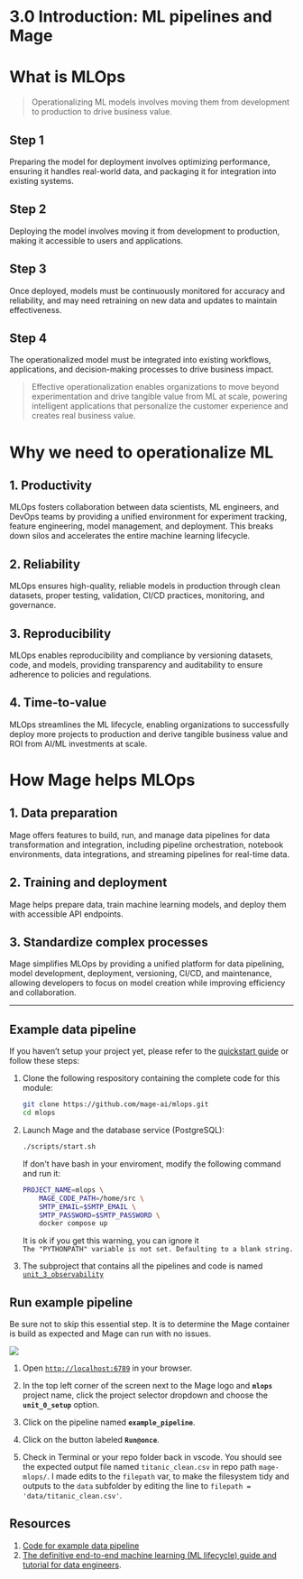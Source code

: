 # 3.0 Introduction: ML pipelines and Mage

# What is MLOps

> Operationalizing ML models involves moving them from development to production to drive business value.

## Step 1

Preparing the model for deployment involves optimizing performance, ensuring it handles real-world data, and packaging it for integration into existing systems.


## Step 2

Deploying the model involves moving it from development to production, making it accessible to users and applications.


## Step 3

Once deployed, models must be continuously monitored for accuracy and reliability, and may need retraining on new data and updates to maintain effectiveness.


## Step 4

The operationalized model must be integrated into existing workflows, applications, and decision-making processes to drive business impact.



> Effective operationalization enables organizations to move beyond experimentation and drive tangible value from ML at scale, powering intelligent applications that personalize the customer experience and creates real business value.


# Why we need to operationalize ML

## 1. Productivity

MLOps fosters collaboration between data scientists, ML engineers, and DevOps teams by providing a unified environment for experiment tracking, feature engineering, model management, and deployment. This breaks down silos and accelerates the entire machine learning lifecycle.


## 2. Reliability

MLOps ensures high-quality, reliable models in production through clean datasets, proper testing, validation, CI/CD practices, monitoring, and governance.


## 3. Reproducibility

MLOps enables reproducibility and compliance by versioning datasets, code, and models, providing transparency and auditability to ensure adherence to policies and regulations.


## 4. Time-to-value

MLOps streamlines the ML lifecycle, enabling organizations to successfully deploy more projects to production and derive tangible business value and ROI from AI/ML investments at scale.



# How Mage helps MLOps

## 1. Data preparation

Mage offers features to build, run, and manage data pipelines for data transformation and integration, including pipeline orchestration, notebook environments, data integrations, and streaming pipelines for real-time data.


## 2. Training and deployment

Mage helps prepare data, train machine learning models, and deploy them with accessible API endpoints.


## 3. Standardize complex processes

Mage simplifies MLOps by providing a unified platform for data pipelining, model development, deployment, versioning, CI/CD, and maintenance, allowing developers to focus on model creation while improving efficiency and collaboration.


---

## Example data pipeline


If you haven’t setup your project yet, please refer to the [quickstart guide](../README.md#Quickstart) or follow these steps:

1. Clone the following respository containing the complete code for this module:

    ```bash
    git clone https://github.com/mage-ai/mlops.git
    cd mlops
    ```

1. Launch Mage and the database service (PostgreSQL):

    ```bash
    ./scripts/start.sh
    ```

    If don't have bash in your enviroment, modify the following command and run it:

    ```bash
    PROJECT_NAME=mlops \
        MAGE_CODE_PATH=/home/src \
        SMTP_EMAIL=$SMTP_EMAIL \
        SMTP_PASSWORD=$SMTP_PASSWORD \
        docker compose up
    ```
    It is ok if you get this warning, you can ignore it  
     `The "PYTHONPATH" variable is not set. Defaulting to a blank string.`

1. The subproject that contains all the pipelines and code is named
   [`unit_3_observability`](https://github.com/mage-ai/mlops/tree/master/mlops/unit_3_observability)

## Run example pipeline

Be sure not to skip this essential step. It is to determine the Mage container is build as expected and Mage can run with no issues.

[![](https://markdown-videos-api.jorgenkh.no/youtube/7hKrQmoARD8)](https://youtu.be/7hKrQmoARD8&list=PL_ItKjYd0DsiUpEzPQqYM04O6jQTkCjTN&index=1)

1. Open [`http://localhost:6789`](http://localhost:6789) in your browser.

1. In the top left corner of the screen next to the Mage logo and **`mlops`** project name,
   click the project selector dropdown and choose the **`unit_0_setup`** option.

1. Click on the pipeline named **`example_pipeline`**.

1. Click on the button labeled **`Run@once`**.

1. Check in Terminal or your repo folder back in vscode. You should see the expected output file named `titanic_clean.csv` in repo path `mage-mlops/`. I made edits to the `filepath` var, to make the filesystem tidy and outputs to the `data` subfolder by editing the line to `filepath = 'data/titanic_clean.csv'`.

## Resources

1. [Code for example data pipeline](https://github.com/mage-ai/mlops/tree/master/mlops/unit_0_setup)
1. [The definitive end-to-end machine learning (ML lifecycle) guide and tutorial for data engineers](https://mageai.notion.site/The-definitive-end-to-end-machine-learning-ML-lifecycle-guide-and-tutorial-for-data-engineers-ea24db5e562044c29d7227a67e70fd56?pvs=4).
